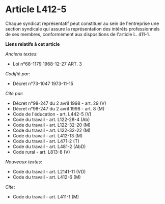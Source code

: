 # Article L412-5

Chaque syndicat représentatif peut constituer au sein de l'entreprise une section syndicale qui assure la représentation des
intérêts professionnels de ses membres, conformément aux dispositions de l'article L. 411-1.

**Liens relatifs à cet article**

_Anciens textes_:

  - Loi n°68-1179 1968-12-27 ART. 3

_Codifié par_:

  - Décret n°73-1047 1973-11-15

_Cité par_:

  - Décret n°98-247 du 2 avril 1998 - art. 29 (V)
  - Décret n°98-247 du 2 avril 1998 - art. 8 (M)
  - Code de l'éducation - art. L442-5 (V)
  - Code du travail - art. L122-28-4 (Ab)
  - Code du travail - art. L122-32-20 (M)
  - Code du travail - art. L122-32-22 (M)
  - Code du travail - art. L412-13 (M)
  - Code du travail - art. L471-2 (T)
  - Code du travail - art. L481-2 (AbD)
  - Code rural - art. L813-8 (V)

_Nouveaux textes_:

  - Code du travail - art. L2141-11 (VD)
  - Code du travail - art. L412-6 (M)

_Cite_:

  - Code du travail - art. L411-1 (M)
